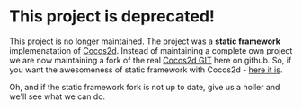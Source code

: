 # This project is deprecated!

This project is no longer maintained. The project was a __static framework__ implemenatation of [Cocos2d][1]. Instead of maintaining a complete own project we are now maintaining a fork of the real [Cocos2d GIT][2] here on github. So, if you want the awesomeness of static framework with Cocos2d - [here it is][3].

Oh, and if the static framework fork is not up to date, give us a holler and we'll see what we can do.

[1]: http://www.cocos2d-iphone.org/
[2]: https://github.com/cocos2d/cocos2d-iphone
[3]: https://github.com/Eskipol/cocos2d-iphone